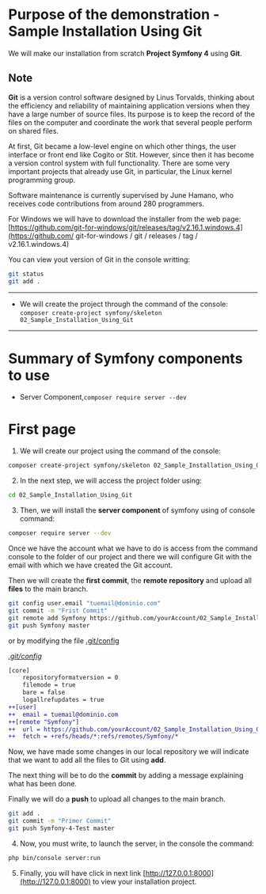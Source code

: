 # Purpose of the demonstration - Sample Installation Using Git

We will make our installation from scratch **Project Symfony 4** using **Git**.

## Note

**Git** is a version control software designed by Linus Torvalds, thinking about the efficiency and reliability of maintaining application versions when they have a large number of source files. Its purpose is to keep the record of the files on the computer and coordinate the work that several people perform on shared files.

At first, Git became a low-level engine on which other things, the user interface or front end like Cogito or Stit. However, since then it has become a version control system with full functionality. There are some very important projects that already use Git, in particular, the Linux kernel programming group.

Software maintenance is currently supervised by June Hamano, who receives code contributions from around 280 programmers.

For Windows we will have to download the installer from the web page: [https://github.com/git-for-windows/git/releases/tag/v2.16.1.windows.4](https://github.com/ git-for-windows / git / releases / tag / v2.16.1.windows.4)

You can view yout version of Git in the console writting:

```bash
git status
git add .
```

---------------------------------------------------------------------------------------

* We will create the project through the command of the console: `composer create-project symfony/skeleton 02_Sample_Installation_Using_Git`

---------------------------------------------------------------------------------------

# Summary of Symfony components to use

* Server Component,`composer require server --dev`

# First page

1. We will create our project using the command of the console:

```bash
composer create-project symfony/skeleton 02_Sample_Installation_Using_Git
```

2. In the next step, we will access the project folder using:

```bash
cd 02_Sample_Installation_Using_Git
```

3. Then, we will install the **server component** of symfony using of console command:

```bash
composer require server --dev
```

Once we have the account what we have to do is access from the command console to the folder of our project and there we will configure Git with the email with which we have created the Git account.

Then we will create the **first commit**, the **remote repository** and upload all **files** to the main branch.

```bash
git config user.email "tuemail@dominio.com"
git commit -m "Frist Commit"
git remote add Symfony https://github.com/yourAccount/02_Sample_Installation_Using_Git.git
git push Symfony master
```

or by modifying the file [.git/config](.git/config)

_[.git/config](.git/config)_
```diff
[core]
	repositoryformatversion = 0
	filemode = true
	bare = false
	logallrefupdates = true
++[user]
++	email = tuemail@dominio.com
++[remote "Symfony"]
++	url = https://github.com/yourAccount/02_Sample_Installation_Using_Git.git
++	fetch = +refs/heads/*:refs/remotes/Symfony/*
```

Now, we have made some changes in our local repository we will indicate that we want to add all the files to Git using **add**.

The next thing will be to do the **commit** by adding a message explaining what has been done.

Finally we will do a **push** to upload all changes to the main branch.

```bash
git add .
git commit -m "Primer Commit"
git push Symfony-4-Test master
```

4. Now, you must write, to launch the server, in the console the command:

```bash
php bin/console server:run
```

5. Finally, you will have click in next link [http://127.0.0.1:8000](http://127.0.0.1:8000) to view your installation project.